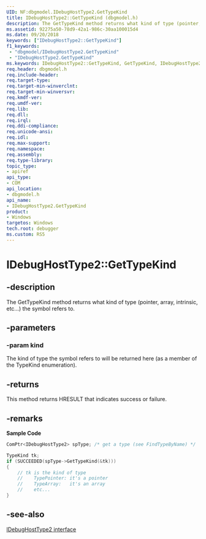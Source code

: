 ```yaml
---
UID: NF:dbgmodel.IDebugHostType2.GetTypeKind
title: IDebugHostType2::GetTypeKind (dbgmodel.h)
description: The GetTypeKind method returns what kind of type (pointer, array, intrinsic, etc...) the symbol refers to. 
ms.assetid: 92275a50-78d9-42a1-986c-30aa100015d4
ms.date: 09/20/2018
keywords: ["IDebugHostType2::GetTypeKind"]
f1_keywords:
 - "dbgmodel/IDebugHostType2.GetTypeKind"
 - "IDebugHostType2.GetTypeKind"
ms.keywords: IDebugHostType2::GetTypeKind, GetTypeKind, IDebugHostType2.GetTypeKind, IDebugHostType2::GetTypeKind, IDebugHostType2.GetTypeKind
req.header: dbgmodel.h
req.include-header:
req.target-type:
req.target-min-winverclnt:
req.target-min-winversvr:
req.kmdf-ver:
req.umdf-ver:
req.lib:
req.dll:
req.irql: 
req.ddi-compliance:
req.unicode-ansi:
req.idl:
req.max-support:
req.namespace:
req.assembly:
req.type-library: 
topic_type: 
- apiref
api_type: 
- COM
api_location: 
- dbgmodel.h
api_name: 
- IDebugHostType2.GetTypeKind
product:
- Windows
targetos: Windows
tech.root: debugger
ms.custom: RS5
---
```


# IDebugHostType2::GetTypeKind


## -description
The GetTypeKind method returns what kind of type (pointer, array, intrinsic, etc...) the symbol refers to. 

## -parameters

### -param kind
The kind of type the symbol refers to will be returned here (as a member of the TypeKind enumeration).

## -returns
This method returns HRESULT that indicates success or failure.

## -remarks

**Sample Code**

```cpp
ComPtr<IDebugHostType2> spType; /* get a type (see FindTypeByName) */

TypeKind tk;
if (SUCCEEDED(spType->GetTypeKind(&tk)))
{
    // tk is the kind of type
    //    TypePointer: it's a pointer
    //    TypeArray:   it's an array
    //    etc...
}

```

## -see-also
[IDebugHostType2 interface](nn-dbgmodel-idebughosttype2.md)
